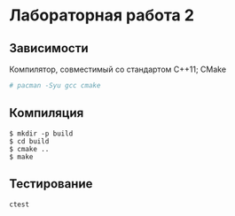 # Лабораторная работа 2

## Зависимости

Компилятор, совместимый со стандартом C++11; CMake

```bash
# pacman -Syu gcc cmake
```

## Компиляция

```
$ mkdir -p build
$ cd build
$ cmake ..
$ make
```

## Тестирование

```
ctest
```

